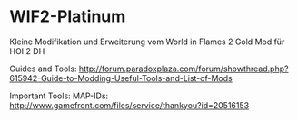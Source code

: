 # WIF2-Platinum
Kleine Modifikation und Erweiterung vom World in Flames 2 Gold Mod für HOI 2 DH

Guides and Tools: 
http://forum.paradoxplaza.com/forum/showthread.php?615942-Guide-to-Modding-Useful-Tools-and-List-of-Mods

Important Tools:
MAP-IDs: http://www.gamefront.com/files/service/thankyou?id=20516153
